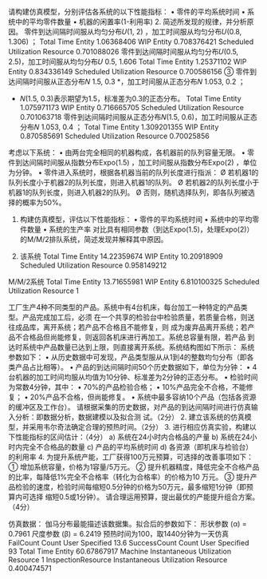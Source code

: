 请构建仿真模型，分别评估各系统的以下性能指标：
• 零件的平均系统时间
• 系统中的平均零件数量
• 机器的闲置率(1-利用率)
2. 简述所发现的规律，并分析原因。
零件到达间隔时间服从均匀分布𝑈(1, 2) ，加工时间服从均匀分布𝑈(0.8, 1.306) ；
Total Time	Entity	1.06368406
WIP	Entity	0.708376421
Scheduled Utilization	Resource	0.701088026
零件到达间隔时间服从均匀分布𝑈(0.5, 2.5)，加工时间服从均匀分布𝑈 0.5, 1.606
Total Time	Entity	1.25371102
WIP	Entity	0.834336149
Scheduled Utilization	Resource	0.700586156
③ 零件到达间隔时间服从正态分布𝑁 1.5, 0.3 *，加工时间服从正态分布𝑁 1.053, 0.2 ；
* 𝑁(1.5, 0.3)表示期望为1.5，标准差为0.3的正态分布。
Total Time	Entity	1.075971173
WIP	Entity	0.716665705
Scheduled Utilization	Resource	0.701063718
零件到达间隔时间服从正态分布𝑁(1.5, 0.6)，加工时间服从正态分布𝑁 1.053, 0.4 ；
Total Time	Entity	1.309201355
WIP	Entity	0.870585691
Scheduled Utilization	Resource	0.70025856



考虑以下系统：
• 由两台完全相同的机器构成，各机器前的队列容量无限。
• 零件到达间隔时间服从指数分布Expo(1.5) ，加工时间服从指数分布Expo(2) ，单位为分钟。
• 零件进入系统时，根据各机器当前的队列长度进行指派：
Ø 若机器1的队列长度小于机器2的队列长度，则进入机器1的队列。
Ø 若机器2的队列长度小于机器1的队列长度，则进入机器2的队列。
Ø 否则，随机选择队列，即各队列被选择的概率为50%。
1. 构建仿真模型，评估以下性能指标：
• 零件的平均系统时间
• 系统中的平均零件数量
• 系统的生产率
对比具有相同参数（到达Expo(1.5)，处理Expo(2)）的M/M/2排队系统，简述发现并解释其中原因。

1. 该系统
Total Time	Entity	14.22359674
WIP	Entity	10.20918909
Scheduled Utilization	Resource	0.958149212

M/M/2系统
Total Time	Entity	13.71655981
WIP	Entity	6.810100325
Scheduled Utilization	Resource	1



工厂生产4种不同类型的产品。系统中有4台机床，每台加工一种特定的产品类型。产品完成加工后，必须
在一个共享的检验台中检验质量，若质量合格，则送往成品库，离开系统；若产品不合格且不能修复，则
成为废弃品离开系统；若产品不合格品但尚能修复，则返回各机床进行再加工。系统总容量有限，若产品
到达时系统中产品数量已达到上限，则直接离开系统。系统结构图如下所示：
系统参数如下：
• 从历史数据中可发现，产品类型服从从1到4的整数均匀分布（即各类产品占比相等）。
• 产品的到达间隔时间50个历史数据如下，单位为分钟：
• 4台机器的加工时间均服从均值为10分钟、标准差为2分钟的正态分布。
• 检验时间为常数4分钟，其中：
• 70%的产品检验合格；
• 10%产品完全不合格，不能修复；
• 20%产品不合格，但尚能修复。
• 系统中最多容纳10个产品（包括各资源的缓冲区及工作台）。
请根据采集的历史数据，对产品的到达间隔时间进行仿真输入分析：即数据分析，数据建模以及拟合测
试。（2分）
2. 建立该系统的仿真模型，并采用韦尔奇法确定合理的预热时间。（2分）
3. 进行相应仿真实验，构建以下性能指标的区间估计：（4分）
a) 系统在24小时内合格品的产量
b) 系统在24小时内完全不合格品的数量
c) 产品的平均系统时间
d) 各资源（即机床与检验台）的利用率
4. 为提升系统产能，工厂获得100万元预算，可选择的改善事项如下：
① 增加系统容量，价格为1容量/5万元。
② 提升机器精度，降低完全不合格产品的比率，每降低1%完全不合格率（转化为合格率）的价格为10
万元。
③ 提升产品检验的速度，检验时间每缩短0.5分钟的价格为50万元，最多缩短1分钟（即预算内可选择
缩短0.5或1分钟）。
请合理运用预算，提出最优的产能提升组合方案。（4分）

仿真数据：
伽马分布最能描述该数据集。拟合后的参数如下：
形状参数 (α) = 0.7961
尺度参数 (β) = 6.2419
预热时间为100，取1440分钟为一天仿真
FailCount	Count	User Specified	13.6
SuccessCount	Count	User Specified	93
Total Time	Entity	60.67867917
Machine	Instantaneous Utilization	Resource	1
InspectionResource	Instantaneous Utilization	Resource	0.400474571

